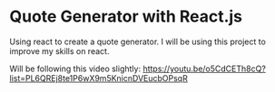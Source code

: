 # Quote Generator with React.js

Using react to create a quote generator. I will be using this project to improve my skills on react. 

Will be following this video slightly: https://youtu.be/o5CdCETh8cQ?list=PL6QREj8te1P6wX9m5KnicnDVEucbOPsqR
